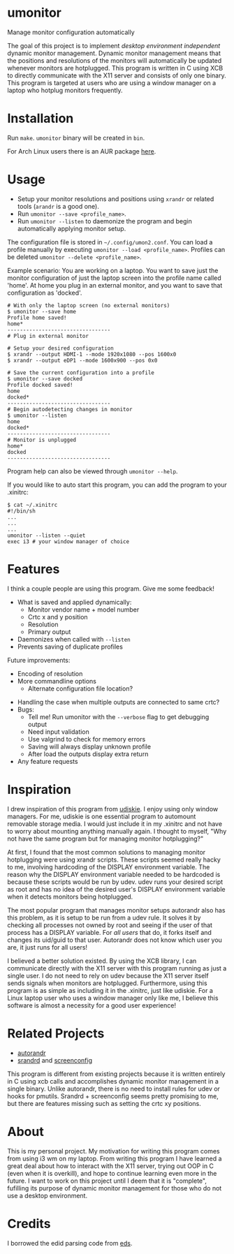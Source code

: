 # umonitor
Manage monitor configuration automatically

The goal of this project is to implement *desktop environment independent* dynamic monitor
management. Dynamic monitor management means that the positions and resolutions
of the monitors will automatically be updated whenever monitors are
hotplugged. This program is written in C using XCB to directly communicate with the X11 server and consists of only one binary. This program is targeted at users who are using a window manager on a laptop who hotplug monitors frequently.

# Installation
Run `make`. `umonitor` binary will be created in `bin`.

For Arch Linux users there is an AUR package [here](https://aur.archlinux.org/packages/umonitor-git/).

# Usage

<!--
1. I have renamed the configuration file from `umon2.conf` to `umon.conf` because that extra '2' is unnecessary.
1. The program daemonizes itself when called with `--listen`, so do not run the program in the background while called with the `--listen` flag anymore.
-->


* Setup your monitor resolutions and positions using `xrandr` or related tools (`arandr` is a good one).
* Run `umonitor --save <profile_name>`.
* Run `umonitor --listen` to daemonize the program and begin automatically applying monitor setup.

The configuration file is stored in `~/.config/umon2.conf`. You can load a
profile manually by executing `umonitor --load <profile_name>`. Profiles can be deleted `umonitor --delete <profile_name>`.

Example scenario: You are working on a laptop. You want to save just the monitor
configuration of just the laptop screen into the profile name called 'home'. At
home you plug in an external monitor, and you want to save that configuration as
'docked'.

```
# With only the laptop screen (no external monitors)
$ umonitor --save home
Profile home saved!
home*
---------------------------------
# Plug in external monitor

# Setup your desired configuration
$ xrandr --output HDMI-1 --mode 1920x1080 --pos 1600x0
$ xrandr --output eDP1 --mode 1600x900 --pos 0x0

# Save the current configuration into a profile
$ umonitor --save docked
Profile docked saved!
home
docked*
---------------------------------
# Begin autodetecting changes in monitor
$ umonitor --listen
home
docked*
---------------------------------
# Monitor is unplugged
home*
docked
---------------------------------
```

Program help can also be viewed through `umonitor --help`.

If you would like to auto start this program, you can add the program to your .xinitrc:
```
$ cat ~/.xinitrc
#!/bin/sh
...
...
...
umonitor --listen --quiet
exec i3 # your window manager of choice
```

# Features
I think a couple people are using this program. Give me some feedback!

* What is saved and applied dynamically:
  * Monitor vendor name + model number
  * Crtc x and y position
  * Resolution
  * Primary output
* Daemonizes when called with `--listen`
* Prevents saving of duplicate profiles

Future improvements:

<!--* Implement debug as compile option -->
* Encoding of resolution
* More commandline options
  * Alternate configuration file location?
<!--* Updating Doxygen documentation? -->
* Handling the case when multiple outputs are connected to same crtc?
* Bugs:
  * Tell me! Run umonitor with the `--verbose` flag to get debugging output
  * Need input validation <!-- Ex: umonitor --save --verbose -->
  * Use valgrind to check for memory errors
  * Saving will always display unknown profile
  * After load the outputs display extra return
* Any feature requests

# Inspiration
I drew inspiration of this program from [udiskie](https://github.com/coldfix/udiskie). I enjoy using only window managers. For me, udiskie is one essential program to automount removable storage media. I would just include it in my .xinitrc and not have to worry about mounting anything manually again. I thought to myself, "Why not have the same program but for managing monitor hotplugging?"

At first, I found that the most common solutions to managing monitor hotplugging were using xrandr scripts. These scripts seemed really hacky to me, involving hardcoding of the DISPLAY environment variable. The reason why the DISPLAY environment variable needed to be hardcoded is because these scripts would be run by udev. udev runs your desired script as root and has no idea of the desired user's DISPLAY environment variable when it detects monitors being hotplugged.

The most popular program that manages monitor setups autorandr also has this problem, as it is setup to be run from a udev rule. It solves it by checking all processes not owned by root and seeing if the user of that process has a DISPLAY variable. For *all users* that do, it forks itself and changes its uid/guid to that user. Autorandr does not know which user you are, it just runs for all users!

I believed a better solution existed. By using the XCB library, I can communicate directly with the X11 server with this program running as just a single user. I do not need to rely on udev because the X11 server itself sends signals when monitors are hotplugged. Furthermore, using this program is as simple as including it in the .xinitrc, just like udiskie. For a Linux laptop user who uses a window manager only like me, I believe this software is almost a necessity for a good user experience!

# Related Projects

* [autorandr](https://github.com/phillipberndt/autorandr)
* [srandrd](https://github.com/jceb/srandrd) and [screenconfig](https://github.com/jceb/screenconfig)

This program is different from existing projects because it is written entirely
in C using xcb calls and accomplishes dynamic monitor management in a single
binary. Unlike autorandr, there is no need to install rules for udev or hooks
for pmutils. Srandrd + screenconfig seems pretty promising to me, but there are
features missing such as setting the crtc xy positions.

# About
This is my personal project. My motivation for writing this program comes from
using i3 wm on my laptop. From writing this program I have learned a great
deal about how to interact with the X11 server, trying out OOP in C (even when
it is overkill), and hope to continue learning even more in the future. I want
to work on this project until I deem that it is "complete", fufilling its
purpose of dynamic monitor management for those who do not use a desktop
environment.

# Credits
I borrowed the edid parsing code from [eds](https://github.com/compnerd/eds).
